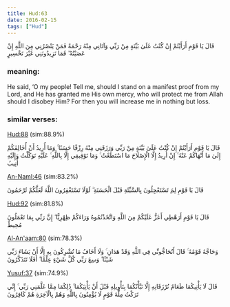 ```yaml
---
title: Hud:63
date: 2016-02-15
tags: ["Hud"]
---
```

قَالَ يَا قَوْمِ أَرَأَيْتُمْ إِنْ كُنْتُ عَلَىٰ بَيِّنَةٍ مِنْ رَبِّي وَآتَانِي مِنْهُ رَحْمَةً فَمَنْ يَنْصُرُنِي مِنَ اللَّهِ إِنْ عَصَيْتُهُ ۖ فَمَا تَزِيدُونَنِي غَيْرَ تَخْسِيرٍ
### meaning: 
He said, ‘O my people! Tell me, should I stand on a manifest proof from my Lord, and He has granted me His own mercy, who will protect me from Allah should I disobey Him? For then you will increase me in nothing but loss.
### similar verses: 

[Hud:88](/11/88) (sim:88.9%)

قَالَ يَا قَوْمِ أَرَأَيْتُمْ إِنْ كُنْتُ عَلَىٰ بَيِّنَةٍ مِنْ رَبِّي وَرَزَقَنِي مِنْهُ رِزْقًا حَسَنًا ۚ وَمَا أُرِيدُ أَنْ أُخَالِفَكُمْ إِلَىٰ مَا أَنْهَاكُمْ عَنْهُ ۚ إِنْ أُرِيدُ إِلَّا الْإِصْلَاحَ مَا اسْتَطَعْتُ ۚ وَمَا تَوْفِيقِي إِلَّا بِاللَّهِ ۚ عَلَيْهِ تَوَكَّلْتُ وَإِلَيْهِ أُنِيبُ

[An-Naml:46](/27/46) (sim:83.2%)

قَالَ يَا قَوْمِ لِمَ تَسْتَعْجِلُونَ بِالسَّيِّئَةِ قَبْلَ الْحَسَنَةِ ۖ لَوْلَا تَسْتَغْفِرُونَ اللَّهَ لَعَلَّكُمْ تُرْحَمُونَ

[Hud:92](/11/92) (sim:81.8%)

قَالَ يَا قَوْمِ أَرَهْطِي أَعَزُّ عَلَيْكُمْ مِنَ اللَّهِ وَاتَّخَذْتُمُوهُ وَرَاءَكُمْ ظِهْرِيًّا ۖ إِنَّ رَبِّي بِمَا تَعْمَلُونَ مُحِيطٌ

[Al-An'aam:80](/6/80) (sim:78.3%)

وَحَاجَّهُ قَوْمُهُ ۚ قَالَ أَتُحَاجُّونِّي فِي اللَّهِ وَقَدْ هَدَانِ ۚ وَلَا أَخَافُ مَا تُشْرِكُونَ بِهِ إِلَّا أَنْ يَشَاءَ رَبِّي شَيْئًا ۗ وَسِعَ رَبِّي كُلَّ شَيْءٍ عِلْمًا ۗ أَفَلَا تَتَذَكَّرُونَ

[Yusuf:37](/12/37) (sim:74.9%)

قَالَ لَا يَأْتِيكُمَا طَعَامٌ تُرْزَقَانِهِ إِلَّا نَبَّأْتُكُمَا بِتَأْوِيلِهِ قَبْلَ أَنْ يَأْتِيَكُمَا ۚ ذَٰلِكُمَا مِمَّا عَلَّمَنِي رَبِّي ۚ إِنِّي تَرَكْتُ مِلَّةَ قَوْمٍ لَا يُؤْمِنُونَ بِاللَّهِ وَهُمْ بِالْآخِرَةِ هُمْ كَافِرُونَ
